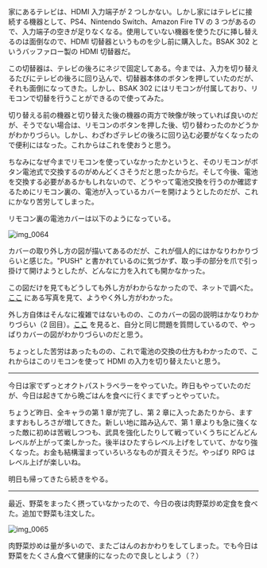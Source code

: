 家にあるテレビは、HDMI 入力端子が 2 つしかない。しかし家にはテレビに接続する機器として、PS4、Nintendo Switch、Amazon Fire TV の 3 つがあるので、入力端子の空きが足りなくなる。使用していない機器を使うたびに挿し替えるのは面倒なので、HDMI 切替器というものを少し前に購入した。BSAK 302 というバッファロー製の HDMI 切替器だ。

この切替器は、テレビの後ろにネジで固定してある。今までは、入力を切り替えるたびにテレビの後ろに回り込んで、切替器本体のボタンを押していたのだが、それも面倒になってきた。しかし、BSAK 302 にはリモコンが付属しており、リモコンで切替を行うことができるので使ってみた。

切り替える前の機器と切り替えた後の機器の両方で映像が映っていれば良いのだが、そうでない場合は、リモコンのボタンを押した後、切り替わったのかどうかがわかりづらい。しかし、わざわざテレビの後ろに回り込む必要がなくなったので便利にはなった。これからはこれを使おうと思う。

ちなみになぜ今までリモコンを使っていなかったかというと、そのリモコンがボタン電池式で交換するのがめんどくさそうだと思ったからだ。そして今後、電池を交換する必要があるかもしれないので、どうやって電池交換を行うのか確認するためにリモコン裏の、電池が入っているカバーを開けようとしたのだが、これにかなり苦労してしまった。

リモコン裏の電池カバーは以下のようになっている。

![img_0064](https://noraworld.github.io/box-bulbasaur/2018/08/img_0064.jpg)

カバーの取り外し方の図が描いてあるのだが、これが個人的にはかなりわかりづらいと感じた。"PUSH" と書かれているのに気づかず、取っ手の部分を爪で引っ掛けて開けようとしたが、どんなに力を入れても開かなかった。

この図だけを見てもどうしても外し方がわからなかったので、ネットで調べた。[ここ](https://www.green-house.co.jp/faq/detail/550/) にある写真を見て、ようやく外し方がわかった。

外し方自体はそんなに複雑ではないものの、このカバーの図の説明はかなりわかりづらい（2 回目）。[ここ](http://bbs.kakaku.com/bbs/K0000325966/SortID=14559620/) を見ると、自分と同じ問題を質問しているので、やっぱりカバーの図がわかりづらいのだと思う。

ちょっとした苦労はあったものの、これで電池の交換の仕方もわかったので、これからはこのリモコンを使って HDMI の入力を切り替えたいと思う。

---

今日は家でずっとオクトパストラベラーをやっていた。昨日もやっていたのだが、今日は起きてから晩ごはんを食べに行くまでずっとやっていた。

ちょうど昨日、全キャラの第 1 章が完了し、第 2 章に入ったあたりから、ますますおもしろさが増してきた。新しい地に踏み込んで、第 1 章よりも急に強くなった敵に初めは苦戦しつつも、武具を強化したりして戦っていくうちにどんどんレベルが上がって楽しかった。後半はひたすらレベル上げをしていて、かなり強くなった。お金も結構溜まっていろいろなものが買えそうだ。やっぱり RPG はレベル上げが楽しいね。

明日も帰ってきたら続きをやる。

---

最近、野菜をまったく摂っていなかったので、今日の夜は肉野菜炒め定食を食べた。追加で野菜も注文した。

![img_0065](https://noraworld.github.io/box-bulbasaur/2018/08/img_0065.jpg)

肉野菜炒めは量が多いので、またごはんのおかわりをしてしまった。でも今日は野菜をたくさん食べて健康的になったので良しとしよう（？）
